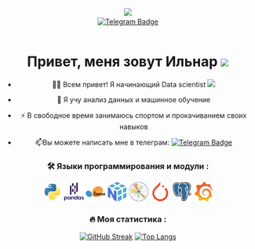 <div id="header" align="center">
  <img src="https://i.giphy.com/media/v1.Y2lkPTc5MGI3NjExcmU2emJ4d280cG1xOHZtMW00dTlhYno5Y2EzMWwyazh3ZHhidDVqNSZlcD12MV9pbnRlcm5hbF9naWZfYnlfaWQmY3Q9dHM/Uaxj062PavgqZRhVkS/giphy.gif" width="100"/>
</div>
<div id="badges" align="center">
  <a href = "https://t.me/Ilnarq">
    <img src = "https://img.shields.io/badge/Telegram-blue?logo=Telegram&logoColor=white&style=for-the-badge" alt="Telegram Badge"/>
    </a>
</div>
<div id="badges" align="center">
<img src = "https://komarev.com/ghpvc/?username=qilnarq&style=flat-square&color=blue" alt=""/>
  <h1>
  Привет, меня зовут Ильнар
  <img src="https://i.giphy.com/media/v1.Y2lkPTc5MGI3NjExOWNyam11dGg5a2I5cW5vdnlhcnR1YXI3MjlvMmdoMmtjZzN0cmlydSZlcD12MV9pbnRlcm5hbF9naWZfYnlfaWQmY3Q9cw/hvRJCLFzcasrR4ia7z/giphy.gif" width="80px"/>
</h1>
<div/>
  
- :man_technologist: Всем привет! Я начинающий Data scientist <img src="https://media.giphy.com/media/WUlplcMpOCEmTGBtBW/giphy.gif" width="30"> 
  
- :telescope: Я учу анализ данных и машинное обучение
  
- :zap: В свободное время занимаюсь спортом и прокачиванием своих навыков
  
- :mailbox:Вы можете написать мне в телеграм: [![Telegram Badge](https://img.shields.io/badge/Ilnarq-blue?style=flat&logo=Telegram&logoColor=white)](https://t.me/Ilnarq)
### :hammer_and_wrench: Языки программирования и модули :

<div> 
  <img src= "https://github.com/devicons/devicon/blob/master/icons/python/python-original.svg" title="Python" alt="Python" width="40" height="40"/>
  <img src= "https://github.com/devicons/devicon/blob/master/icons/pandas/pandas-original-wordmark.svg" title="Pandas" alt="Pandas" width="40" height="40"/>
  <img src= "https://github.com/devicons/devicon/blob/master/icons/scikitlearn/scikitlearn-original.svg" title="scikitlearn" alt="scikitlearn" width="40" height="40"/>
  <img src= "https://github.com/devicons/devicon/blob/master/icons/numpy/numpy-original.svg" title="Numpy" alt="Numpy" width="40" height="40"/>
  <img src= "https://github.com/devicons/devicon/blob/master/icons/matplotlib/matplotlib-original.svg" title="Matplotlib" alt="Matplotlib" width="40" height="40"/>
  <img src= "https://github.com/devicons/devicon/blob/master/icons/pytorch/pytorch-original.svg" title="Pytorch" alt="Pytorch" width="40" height="40"/>
  <img src= "https://github.com/devicons/devicon/blob/master/icons/postgresql/postgresql-original.svg" title="PostgreSQL" alt="PostgreSQL" width="40" height="40"/>
  <img src= "https://github.com/devicons/devicon/blob/master/icons/grafana/grafana-original.svg" title="Grafana" alt="Grafana" width="40" height="40"/>
</div>

### :fire: Моя статистика :
[![GitHub Streak](https://streak-stats.demolab.com?user=qilnarq&theme=transparent&hide_border=true&mode=weekly&fire=FF2222&dates=2C68F6&currStreakLabel=2C68F6&currStreakNum=2C68F6)](https://git.io/streak-stats)
[![Top Langs](https://github-readme-stats.vercel.app/api/top-langs/?username=qilnarq&layout=compact&theme=vision-friendly-dark)](https://github.com/anuraghazra/github-readme-stats)
